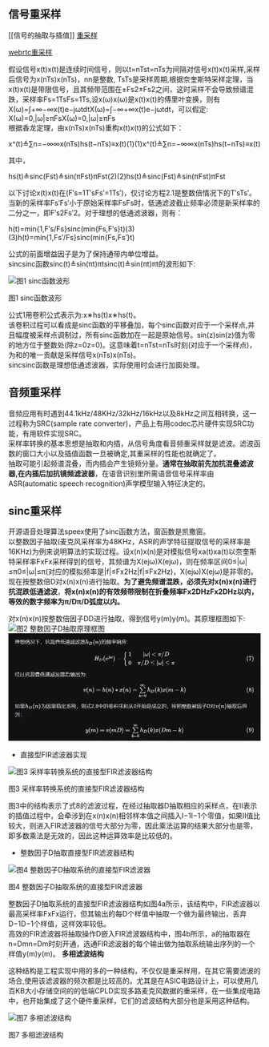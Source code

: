 ## 信号重采样  
[[信号的抽取与插值]]
[重采样](https://shichaog1.gitbooks.io/hand-book-of-speech-enhancement-and-recognition/content/chapter2.html#)  

[webrtc重采样](https://xjsxjtu.github.io/2017-07-08/LearningWebRTC-audio_resample/)  


假设信号x(t)x(t)是连续时间信号，则以t=nTst=nTs为间隔对信号x(t)x(t)采样,采样后信号为x(nTs)x(nTs)，nn是整数, TsTs是采样周期,根据奈奎斯特采样定理，当x(t)x(t)是带限信号，且其频带范围在±Fs2±Fs2之间，这时采样不会导致频谱混跌，采样率Fs=1TsFs=1Ts,设x(ω)x(ω)是x(t)x(t)的傅里叶变换，则有X(ω)=∫+∞−∞x(t)e−jωtdtX(ω)=∫−∞+∞x(t)e−jωtdt，可以假定:  
X(ω)=0,|ω|≥πFsX(ω)=0,|ω|≥πFs  
根据香龙定理，由x(nTs)x(nTs)重构x(t)x(t)的公式如下：

x^(t)≜∑n=−∞∞x(nTs)hs(t−nTs)≡x(t)(1)(1)x^(t)≜∑n=−∞∞x(nTs)hs(t−nTs)≡x(t)

其中，

hs(t)≜sinc(Fst)≜sin(πFst)πFst(2)(2)hs(t)≜sinc(Fst)≜sin(πFst)πFst

以下讨论x(t)x(t)在(F′s=1T′sFs′=1Ts′)，仅讨论方程2.1是整数倍情况下的T′sTs′。  
当新的采样率Fs′Fs′小于原始采样率FsFs时，低通滤波截止频率必须是新采样率的二分之一，即F′s2Fs′2。对于理想的低通滤波器，则有：

h(t)=min{1,F′s/Fs}sinc(min{Fs,F′s}t)(3)(3)h(t)=min{1,Fs′/Fs}sinc(min{Fs,Fs′}t)

公式的前面增益因子是为了保持通带内单位增益。  
sincsinc函数sinc(t)≜sin(πt)πtsinc(t)≜sin(πt)πt的波形如下:

![图1 sinc函数波形](https://shichaog1.gitbooks.io/hand-book-of-speech-enhancement-and-recognition/content/assets/sinc.png)

图1 sinc函数波形

公式1用卷积公式表示为:x∗hs(t)x∗hs(t)。  
该卷积过程可以看成是sinc函数的平移叠加，每个sinc函数对应于一个采样点,并且幅度被采样点调制过，所有sinc函数加在一起是原始信号。sin(z)sin(z)值为零的地方位于整数处(除z=0z=0)。这意味着t=nTst=nTs时刻(对应于一个采样点)，为和的唯一贡献是采样信号x(nTs)x(nTs)。  
sincsinc函数是理想低通滤波器，实际使用时会进行加窗处理。
## 音频重采样

音频应用有时遇到44.1kHz/48KHz/32kHz/16kHz以及8kHz之间互相转换，这一过程称为SRC(sample rate converter)，产品上有用codec芯片硬件实现SRC功能，有用软件实现SRC。  
采样率转换的基本思想是抽取和内插，从信号角度看音频重采样就是滤波。滤波函数的窗口大小以及插值函数一旦被确定,其重采样的性能也就确定了。  
抽取可能引起频谱混叠，而内插会产生镜频分量。**通常在抽取前先加抗混叠滤波器,在内插后加抗镜频滤波器**，在语音识别里所需语音信号采样率由ASR(automatic speech recognition)声学模型输入特征决定的。
## sinc重采样

开源语音处理算法speex使用了sinc函数方法，窗函数是凯撒窗。  
以整数因子抽取(麦克风采样率为48KHz，ASR的声学特征提取信号的采样率是16KHz)为例来说明算法的实现过程。设x(n)x(n)是对模拟信号xa(t)xa(t)以奈奎斯特采样率FxFx采样得到的信号，其频谱为X(ejω)X(ejω)，则在频率区间0≤|ω|≤π0≤|ω|≤π(对应的模拟频率是|f|≤Fx2Hz|f|≤Fx2Hz)，X(ejω)X(ejω)是非零的。现在按整数倍D对x(n)x(n)进行抽取。**为了避免频谱混跌，必须先对x(n)x(n)进行抗混跌低通滤波**，**将x(n)x(n)的有效频带限制在折叠频率Fx2DHzFx2DHz以内，等效的数字频率为π/Dπ/D弧度以内。**

对x(n)x(n)按整数倍因子DD进行抽取，得到信号y(m)y(m)。其原理框图如下:  
![图2 整数因子D抽取原理框图](https://shichaog1.gitbooks.io/hand-book-of-speech-enhancement-and-recognition/content/assets/down_sample.png) 
![image](https://raw.githubusercontent.com/andyye1999/image-hosting/master/20220524/image.1gauf3qv11gg.webp)
-   直接型FIR滤波器实现

![图3 采样率转换系统的直接型FIR滤波器结构](https://shichaog1.gitbooks.io/hand-book-of-speech-enhancement-and-recognition/content/assets/dir_fir_down.png)

图3 采样率转换系统的直接型FIR滤波器结构

图3中的结构表示了式8的滤波过程，在经过抽取器D抽取相应的采样点，在II表示的插值过程中，会牵涉到在x(n)x(n)相邻样本值之间插入I−1I−1个零值，如果II值比较大，则进入FIR滤波器的信号大部分为零，因此乘法运算的结果大部分也是零，即多数乘法是无效的，因此这种运算效率是比较低的。

-   整数因子D抽取直接型FIR滤波器结构

![图4 整数因子D抽取系统的直接型FIR滤波器](https://shichaog1.gitbooks.io/hand-book-of-speech-enhancement-and-recognition/content/assets/D_FIR.png)

图4 整数因子D抽取系统的直接型FIR滤波器

整数因子D抽取系统的直接型FIR滤波器结构如图4a所示，该结构中，FIR滤波器以最高采样率FxFx运行，但其输出的每D个样值中抽取一个做为最终输出，丢弃D−1D−1个样值，这样效率较低。  
高效的FIR滤波器将抽取操作D嵌入FIR滤波器结构中，图4b所示，a的抽取器在n=Dmn=Dm时刻开通，选通FIR滤波器的每个输出做为抽取系统输出序列的一个样值y(m)y(m)。
**多相滤波结构**

这种结构是工程实现中用的多的一种结构，不仅仅是重采样用，在其它需要滤波的场合,使用该滤波器的频次都是比较高的。尤其是在ASIC电路设计上，可以使用几百KB大小存储空间的的低端CPLD实现多路麦克风数据的重采样，在一些集成电路中，也开始集成了这个硬件重采样，它们的滤波结构大部分也是采用这种结构。

![图7 多相滤波结构](https://shichaog1.gitbooks.io/hand-book-of-speech-enhancement-and-recognition/content/assets/polyphase_fir.png)

图7 多相滤波结构